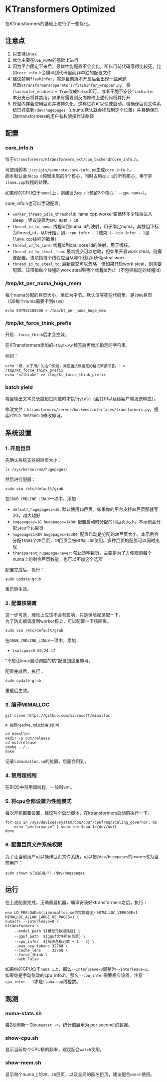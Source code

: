 # KTransformers Optimized

在KTransformers的基础上进行了一些优化。

## 注意点

1. 只支持Linux
2. 优化主要在`USE_NUMA`的基础上进行
3. 因为平台固定下来后，最优性能配置不会变化，所以目前代码写得比较死，比如`core_info.h`会编译到代码里而非单独的配置文件
4. 建议禁用`flashinfer`，实测目前版本开启后会出现[一些问题](https://github.com/kvcache-ai/ktransformers/issues/758)  
   修改`ktransformers/operators/flashinfer_wrapper.py`，将`flashinfer_enabled = True`改成`False`即可，或者干脆不安装`flashinfer`  
   本分支已将其禁用，如果有需要则反向修改上述代码将其打开
5. 模型内存会使用巨页并被持久化，这样进程可以快速启动。请确保巨页文件系统已挂载到`/dev/hugepages`（ubuntu默认就会挂载到这个位置）并且确保启动ktransformers的用户有权限操作该路径

## 配置

### core\_info.h

位于`ktransformers/ktransformers_ext/cpu_backend/core_info.h`。

可使用脚本`./scripts/generate-core-info.py`生成`core_info.h`。  
脚本默认会为`cpu 0`预留末尾的3个核心，同时占用`cpu 1`的所有核心，用于非`llama.cpp`线程的处理。

如果你的GPU位于`numa1`上，则建议为`cpu 1`预留3个核心：`--gpu-numa=1`。

core\_info.h也可以手动配置。

* `worker_thread_idle_threshold`: llama.cpp worker空循环多少轮后进入sleep；建议设置为`CPU Hz数 / 10`
* `thread_id_to_numa`: 线程id到numa id的映射，用于绑定numa。其数组下标为thread\_id，从0开始，到`--cpu_infer - 2`结束（`--cpu_infer - 1`是`llama.cpp`线程的数量）
* `thread_id_to_core`: 线程id到cpu core id的映射，用于绑核。
* `thread_id_to_steal_from`: 最新提交可以忽略，但如果开启work steal，则需要配置。该项指每个线程应当从哪个线程id开始steal work
* `thread_id_to_steal_to`: 最新提交可以忽略，但如果开启work steal，则需要配置。该项指每个线程的work steal到哪个线程id为止（不包括指定的线程id）

### /tmp/kt\_per\_numa\_huge\_mem

每个numa分配的巨页大小，单位为字节。默认值写死在代码里，是`700G`巨页（Q8每个numa需要不到`650G`）

```shell
echo 697932185600 > /tmp/kt_per_numa_huge_mem
```

### /tmp/kt\_force\_think\_prefix

开启`--force_think`后才会生效。

在KTransformers添加的`<think>\n`标签后再增加指定的字符串。

例如：

```shell
echo '嗯，关于用户的这个问题，我应当按照指定的格式直接回答。' > /tmp/kt_force_think_prefix
echo '</think>' >> /tmp/kt_force_think_prefix
```

### batch yield

每当输出文本总长度超过阈值时才执行`yield`（会打印以及给客户端发送响应）。

修改文件：`ktransformers/server/backend/interfaces/transformers.py`，搜索`YIELD_THRESHOLD`修改即可。

## 系统设置

### 1. 开启巨页

先确认系统支持的巨页大小：

```shell
ls /sys/kernel/mm/hugepages/
```

然后进行配置：

```shell
sudo vim /etc/default/grub
```

在`GRUB_CMDLINE_LINUX`一项中，添加：

* `default_hugepagesz=1G`: 默认使用`1G`巨页。如果你的平台支持`2G`巨页那就写2G，越大越好
* `hugepagesz=1G hugepages=1400`: 配置启动时分配的`1G`巨页大小，本示例会分配`1400`个`1G`巨页
* `hugepagesz=2M hugepages=16384`: 配置启动是分配的`2M`巨页大小，本示例会分配`16384`个`2M`巨页，`2M`巨页会被`MIMALLOC`使用。多种巨页的配置可以同时出现
* `transparent_hugepage=never`: 禁止透明巨页，主要是为了方便观测每个numa上的剩余巨页数量，也可以不加这个选项

配置完成后，执行：

```shell
sudo update-grub
```

重启后生效。

### 2. 配置核隔离

这一步可选，理论上应该不会有影响，只是保险起见配一下。  
为了防止被调度到worker核上，可以配置一下核隔离。

```shell
sudo vim /etc/default/grub
```

在`GRUB_CMDLINE_LINUX`一项中，添加：

* `isolcpus=0-20,24-47`

“不想让linux自动调度的核”配置到这里即可。

配置完成后，执行：

```shell
sudo update-grub
```

重启后生效。

### 3. 编译MIMALLOC

```shell
git clone https://github.com/microsoft/mimalloc

# 按照readme.md文档编译即可

cd mimalloc
mkdir -p out/release
cd out/release
cmake ../..
make
```

记录`libmimalloc.so`的位置，后面会用到。

### 4. 禁用超线程

在BIOS中禁用超线程，一般叫`SMT`。

### 5. 将cpu全部设置为性能模式

每次开机都要设置，建议写个启动脚本，在ktransformers启动前执行一下。

```shell
for cpu in /sys/devices/system/cpu/cpu*/cpufreq/scaling_governor; do
    echo "performance" | sudo tee $cpu 1>/dev/null
done
```

### 6. 配置巨页文件系统权限

为了让当前用户可以操作巨页文件系统，可以把`/dev/hugepages`的owner改为当前用户：

```shell
sudo chown ${当前用户} /dev/hugepages
```

## 运行

在上述配置完成，正确重启机器，编译安装好ktransformers之后，执行：

```shell
env LD_PRELOAD=${libmimalloc.so的完整路径} MIMALLOC_VERBOSE=1 MIMALLOC_ALLOW_LARGE_OS_PAGES=1 \
numactl --interleave=0 \
ktransformers \
	--model_path ${模型元数据路径} \
	--gguf_path  ${gguf文件所在目录} \
	--cpu_infer  ${系统总核心数 + 1 - 3} \
	--max_new_tokens 32768 \
	--cache_lens     32768 \
	--force_think \
	--web False
```

如果你的GPU位于`numa 1`上，那么`--interleave=0`调整为`--interleave=1`。  
如果你是手动修改的cpu\_info.h，那么`--cpu_infer`需要相应设置。注意`cpu_infer - 1`才是`llama.cpp`线程数。   

## 观测

### numa-stats.sh

每2秒刷新一次`numastat -n`，统计值展示为 per second 的数据。

### show-cpu.sh

显示当前每个CPU核的频率，建议配合`watch`使用。

### show-mem.sh

显示每个numa上的`2M`、`1G`巨页，以及全局的匿名巨页，建议配合`watch`使用。
